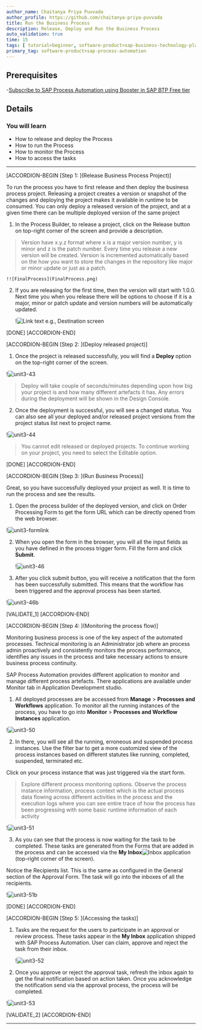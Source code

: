 ```yaml
---
author_name: Chaitanya Priya Puvvada
author_profile: https://github.com/chaitanya-priya-puvvada
title: Run the Business Process
description: Release, Deploy and Run the Business Process
auto_validation: true
time: 15
tags: [ tutorial>beginner, software-product>sap-business-technology-platform]
primary_tag: software-product>sap-process-automation
---
```


## Prerequisites
  -[Subscribe to SAP Process Automation using Booster in SAP BTP Free tier](spa-subscribe-booster)

## Details
### You will learn
  - How to release and deploy the Process
  - How to run the Process
  - How to monitor the Process
  - How to access the tasks

---

[ACCORDION-BEGIN [Step 1: ](Release Business Process Project)]


To run the process you have to first release and then deploy the business process project. Releasing a project creates a version or snapshot of the changes and deploying the project makes it available in runtime to be consumed. You can only deploy a released version of the project, and at a given time there can be multiple deployed version of the same project

1. In the Process Builder, to release a project, click on the Release button on top-right corner of the screen and provide a description.

>Version have x.y.z format where x is a major version number, y is minor and z is the patch number. Every time you release a new version will be created. Version is incremented automatically based on the how you want to store the changes in the repository like major or minor update or just as a patch.

    !![FinalProcess](FinalProcess.png)

2. If you are releasing for the first time, then the version will start with 1.0.0. Next time you when you release there will be options to choose if it is a major, minor or patch update and version numbers will be automatically updated.

    !![Link text e.g., Destination screen](unit3-42.png)


[DONE]
[ACCORDION-END]


[ACCORDION-BEGIN [Step 2: ](Deploy released project)]


1. Once the project is released successfully, you will find a **Deploy** option on the top-right corner of the screen.

  !![unit3-43](unit3-43.png)

  >Deploy will take couple of seconds/minutes depending upon how big your project is and how many different artefacts it has. Any errors during the deployment will be shown in the Design Console.

2. Once the deployment is successful, you will see a changed status. You can also see all your deployed and/or released project versions from the project status list next to project name.

  !![unit3-44](unit3-44.png)

> You cannot edit released or deployed projects. To continue working on your project, you need to select the Editable option.

[DONE]
[ACCORDION-END]

[ACCORDION-BEGIN [Step 3: ](Run Business Process)]

Great, so you have successfully deployed your project as well. It is time to run the process and see the results.

1. Open the process builder of the deployed version, and click on Order Processing Form to get the form URL which can be directly opened from the web browser.

!![unit3-formlink](unit3-formlink.PNG)

2. When you open the form in the browser, you will all the input fields as you have defined in the process trigger form. Fill the form and click **Submit**.

    !![unit3-46](unit3-46.png)

3. After you click submit button, you will receive a notification that the form has been successfully submitted. This means that the workflow has been triggered and the approval process has been started.

  !![unit3-46b](unit3-46b.png)


[VALIDATE_1]
[ACCORDION-END]

[ACCORDION-BEGIN [Step 4: ](Monitoring the process flow)]

Monitoring business process is one of the key aspect of the automated processes. Technical monitoring is an Administrator job where an process admin proactively and consistently monitors the process performance, identifies any issues in the process and take necessary actions to ensure business process continuity.

SAP Process Automation provides different application to monitor and manage different process artefacts. There applications are available under Monitor tab in Application Development studio.


1. All deployed processes are be accessed from **Manage** > **Processes and Workflows** application. To monitor all the running instances of the process, you have to go into **Monitor** > **Processes and Workflow Instances** application.

  !![unit3-50](unit3-50.png)

2. In there, you will see all the running, erroneous and suspended process instances. Use the filter bar to get a more customized view of the process instances based on different statutes like running, completed,  suspended, terminated etc.

  Click on your process instance that was just triggered via the start form.

  >Explore different process monitoring options. Observe the process instance information, process context which is the actual process data flowing across different activities in the process and the execution logs where you can see entire trace of how the process has been progressing with some basic runtime information of each activity

  !![unit3-51](unit3-51.png)

3. As you can see that the process is now waiting for the task to be completed. These tasks are generated from the Forms that are added in the process and can be accessed via the **My Inbox**![Inbox](Myinbox.png) application (top-right corner of the screen).

  Notice the Recipients list. This is the same as configured in the General section of the Approval Form. The task will go into the inboxes of all the recipients.

  !![unit3-51b](unit3-51b.png)

[DONE]
[ACCORDION-END]

[ACCORDION-BEGIN [Step 5: ](Accessing the tasks)]

1. Tasks are the request for the users to participate in an approval or review process. These tasks appear in the **My Inbox** application shipped with SAP Process Automation. User can claim, approve and reject the task from their inbox.

    !![unit3-52](unit3-52.png)

2. Once you approve or reject the approval task, refresh the inbox again to get the final notification based on action taken. Once you acknowledge the notification send via the approval process, the process will be completed.

  !![unit3-53](unit3-53.png)

[VALIDATE_2]
[ACCORDION-END]


---
